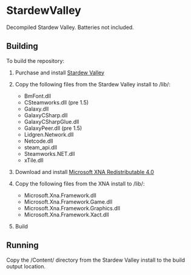 # StardewValley
Decompiled Stardew Valley. Batteries not included.

## Building
To build the repository:

1.  Purchase and install [Stardew Valley](https://www.stardewvalley.net/)

2.  Copy the following files from the Stardew Valley install to /lib/:
    - BmFont.dll
    - CSteamworks.dll (pre 1.5)
    - Galaxy.dll
    - GalaxyCSharp.dll
    - GalaxyCSharpGlue.dll
    - GalaxyPeer.dll (pre 1.5)
    - Lidgren.Network.dll
    - Netcode.dll
    - steam_api.dll
    - Steamworks.NET.dll
    - xTile.dll

3.  Download and install [Microsoft XNA Redistributable 4.0](https://www.microsoft.com/en-us/download/details.aspx?id=27598)

4.  Copy the following files from the XNA install to /lib/:
    - Microsoft.Xna.Framework.dll
    - Microsoft.Xna.Framework.Game.dll
    - Microsoft.Xna.Framework.Graphics.dll
    - Microsoft.Xna.Framework.Xact.dll

5.  Build

## Running
Copy the /Content/ directory from the Stardew Valley install to the build output 
location.

